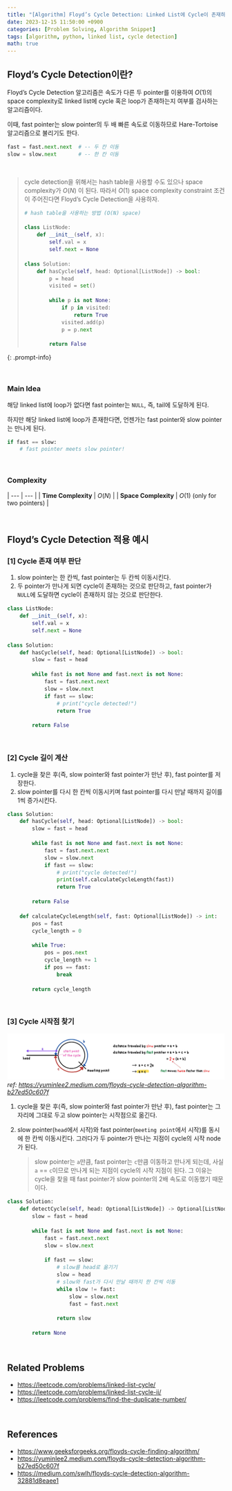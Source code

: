 ```yaml
---
title: "[Algorithm] Floyd’s Cycle Detection: Linked List에 Cycle이 존재하는지 판단하기"
date: 2023-12-15 11:50:00 +0900
categories: [Problem Solving, Algorithm Snippet]
tags: [algorithm, python, linked list, cycle detection]
math: true
---
```


## Floyd’s Cycle Detection이란?

Floyd’s Cycle Detection 알고리즘은 속도가 다른 두 pointer를 이용하여 <span class="hl">$O(1)$의 space complexity</span>로 <span class="hl">linked list에 cycle 혹은 loop가 존재하는지 여부</span>를 검사하는 알고리즘이다.

이때, <span class="hl">fast pointer는 slow pointer의 두 배 빠른 속도</span>로 이동하므로 Hare-Tortoise 알고리즘으로 불리기도 한다.

```python
fast = fast.next.next  # -- 두 칸 이동
slow = slow.next       # -- 한 칸 이동
```

<br>

> cycle detection을 위해서는 hash table을 사용할 수도 있으나 space complexity가 $O(N)$ 이 된다. 따라서 $O(1)$ space complexity constraint 조건이 주어진다면 Floyd’s Cycle Detection을 사용하자.
>
> ```python
> # hash table을 사용하는 방법 (O(N) space)
> 
> class ListNode:
>     def __init__(self, x):
>         self.val = x
>         self.next = None
> 
> class Solution:
>     def hasCycle(self, head: Optional[ListNode]) -> bool:
>         p = head
>         visited = set()
> 
>         while p is not None:
>             if p in visited:
>                 return True
>             visited.add(p)
>             p = p.next
> 
>         return False
> ```
{: .prompt-info}

<br>

### Main Idea

해당 linked list에 loop가 없다면 fast pointer는 `NULL`, 즉, tail에 도달하게 된다.

하지만 해당 linked list에 loop가 존재한다면, 언젠가는 <span class="hl">fast pointer와 slow pointer는 만나게 된다</span>.

```python
if fast == slow:
    # fast pointer meets slow pointer!
```

<br>

### Complexity

| --- | --- |
| **Time Complexity** | $O(N)$ |
| **Space Complexity** | $O(1)$ (only for two pointers) |

<br>

## Floyd’s Cycle Detection 적용 예시

### [1] Cycle 존재 여부 판단

1. slow pointer는 한 칸씩, fast pointer는 두 칸씩 이동시킨다.
2. 두 pointer가 만나게 되면 cycle이 존재하는 것으로 판단하고, fast pointer가 `NULL`에 도달하면 cycle이 존재하지 않는 것으로 판단한다.

```python
class ListNode:
    def __init__(self, x):
        self.val = x
        self.next = None

class Solution:
    def hasCycle(self, head: Optional[ListNode]) -> bool:
        slow = fast = head

        while fast is not None and fast.next is not None:
            fast = fast.next.next
            slow = slow.next
            if fast == slow:
                # print("cycle detected!")
                return True

        return False
```

<br>

### [2] Cycle 길이 계산

1. cycle을 찾은 후(즉, slow pointer와 fast pointer가 만난 후), fast pointer를 저장한다.
2. slow pointer를 다시 한 칸씩 이동시키며 fast pointer를 다시 만날 때까지 길이를 1씩 증가시킨다.

```python
class Solution:
    def hasCycle(self, head: Optional[ListNode]) -> bool:
        slow = fast = head

        while fast is not None and fast.next is not None:
            fast = fast.next.next
            slow = slow.next
            if fast == slow:
                # print("cycle detected!")
                print(self.calculateCycleLength(fast))
                return True

        return False
    
    def calculateCycleLength(self, fast: Optional[ListNode]) -> int:
        pos = fast
        cycle_length = 0
        
        while True:
            pos = pos.next
            cycle_length += 1
            if pos == fast:
                break
        
        return cycle_length
```

<br>

### [3] Cycle 시작점 찾기

![floyd's cycle detection](/assets/img/posts/Problem-Solving/Algorithm/23-12-15-01.png)
_ref: <https://yuminlee2.medium.com/floyds-cycle-detection-algorithm-b27ed50c607f>_

1. cycle을 찾은 후(즉, slow pointer와 fast pointer가 만난 후), fast pointer는 그 자리에 그대로 두고 slow pointer는 시작점으로 옮긴다.
2. slow pointer(`head`에서 시작)와 fast pointer(`meeting point`에서 시작)를 동시에 한 칸씩 이동시킨다. 그러다가 두 pointer가 만나는 지점이 cycle의 시작 node가 된다.
    
    > slow pointer는 `a`만큼, fast pointer는 `c`만큼 이동하고 만나게 되는데, 사실 `a` == `c`이므로 만나게 되는 지점이 cycle의 시작 지점이 된다. 그 이유는 cycle을 찾을 때 fast pointer가 slow pointer의 2배 속도로 이동했기 때문이다.
    >

```python
class Solution:
    def detectCycle(self, head: Optional[ListNode]) -> Optional[ListNode]:
        slow = fast = head

        while fast is not None and fast.next is not None:
            fast = fast.next.next
            slow = slow.next

            if fast == slow:
                # slow를 head로 옮기기
                slow = head
                # slow와 fast가 다시 만날 때까지 한 칸씩 이동
                while slow != fast:
                    slow = slow.next
                    fast = fast.next

                return slow

        return None
```

<br>

## Related Problems

- <https://leetcode.com/problems/linked-list-cycle/>
- <https://leetcode.com/problems/linked-list-cycle-ii/>
- <https://leetcode.com/problems/find-the-duplicate-number/>

<br>

## References

- <https://www.geeksforgeeks.org/floyds-cycle-finding-algorithm/>
- <https://yuminlee2.medium.com/floyds-cycle-detection-algorithm-b27ed50c607f>
- <https://medium.com/swlh/floyds-cycle-detection-algorithm-32881d8eaee1>
